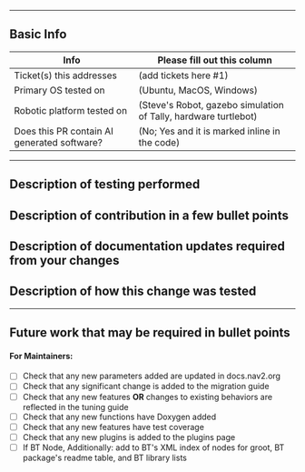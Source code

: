 <!-- Please fill out the following pull request template for non-trivial changes to help us process your PR faster and more efficiently.-->

---

## Basic Info

| Info | Please fill out this column |
| ------ | ----------- |
| Ticket(s) this addresses   | (add tickets here #1) |
| Primary OS tested on | (Ubuntu, MacOS, Windows) |
| Robotic platform tested on | (Steve's Robot, gazebo simulation of Tally, hardware turtlebot) |
| Does this PR contain AI generated software? | (No; Yes and it is marked inline in the code) |

---

## Description of testing performed
<!--
  For example: Linting validation using -> pre-commit run --all,
    Package testing using -> colcon test --packages-select <modified package>,
    or functional testing of changes on the robot or in simulation
-->

## Description of contribution in a few bullet points

<!--
* I added this neat new feature
* Also fixed a typo in a parameter name in nav2_costmap_2d
-->

## Description of documentation updates required from your changes

<!--
* Added new parameter, so need to add that to default configs and documentation page
* I added some capabilities, need to document them
-->

## Description of how this change was tested

<!--
* I wrote unit tests that cover 90%+ of changes and extensively tested on my physical robot platform in production for 1 week
* I wrote unit tests and tested in simulation for 10 minutes
-->

---

## Future work that may be required in bullet points

<!--
* I think there might be some optimizations to be made from STL vector
* I see a lot of redundancy in this package, we might want to add a function `bool XYZ()` to reduce clutter
* I tested on a differential drive robot, but there might be issues turning near corners on an omnidirectional platform
-->

#### For Maintainers: <!-- DO NOT EDIT OR REMOVE -->
- [ ] Check that any new parameters added are updated in docs.nav2.org
- [ ] Check that any significant change is added to the migration guide
- [ ] Check that any new features **OR** changes to existing behaviors are reflected in the tuning guide
- [ ] Check that any new functions have Doxygen added
- [ ] Check that any new features have test coverage
- [ ] Check that any new plugins is added to the plugins page
- [ ] If BT Node, Additionally: add to BT's XML index of nodes for groot, BT package's readme table, and BT library lists
